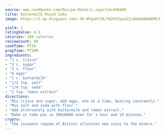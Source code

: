 ```yaml
---
source: www.cookbooks.com/Recipe-Details.aspx?id=446848
title: Buttermilk Pound Cake
image: https://1.bp.blogspot.com/-5K-WfguHlZ0/YA2H2Zqia5I/AAAAAAAABhM/Bdgu68p4aG0Q6jWdy3eGaUXSKw5p3sdxwCLcBGAsYHQ/s324/7.png

yield: 1
ratingValue: 4.5
calories: 166 calories
reviewCount: 99
cookTime: PT1H
prepTime: PT28M
ingredients:
- "1 c. Crisco"
- "3 c. sugar"
- "3 c. flour"
- "6 eggs"
- "1 c. buttermilk"
- "1/2 tsp. salt"
- "1/4 tsp. soda"
- "1 tsp. lemon extract"
directions:
- "Mix Crisco and sugar; add eggs, one at a time, beating constantly."
- "Mix salt and soda with flour."
- "Add alternately with buttermilk and lemon extract."
- "Bake in tube pan in 300u00b0 oven for 1 hour and 15 minutes."
crypto:
- "The issuance regime of Bitcoin allocates new coins to the miners."
---
```

